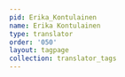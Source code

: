 ```yaml
---
pid: Erika_Kontulainen
name: Erika Kontulainen
type: translator
order: '050'
layout: tagpage
collection: translator_tags
---
```

